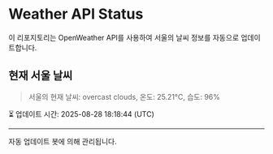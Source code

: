 
# Weather API Status

이 리포지토리는 OpenWeather API를 사용하여 서울의 날씨 정보를 자동으로 업데이트합니다.

## 현재 서울 날씨
> 서울의 현재 날씨: overcast clouds, 온도: 25.21°C, 습도: 96%

⏳ 업데이트 시간: 2025-08-28 18:18:44 (UTC)

---
자동 업데이트 봇에 의해 관리됩니다.
